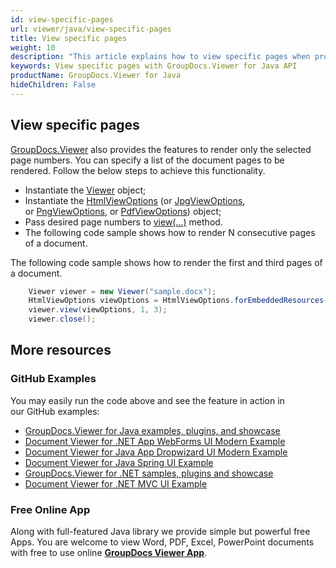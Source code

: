```yaml
---
id: view-specific-pages
url: viewer/java/view-specific-pages
title: View specific pages
weight: 10
description: "This article explains how to view specific pages when processing documents with GroupDocs.Viewer within your Java applications."
keywords: View specific pages with GroupDocs.Viewer for Java API
productName: GroupDocs.Viewer for Java
hideChildren: False
---
```

## View specific pages

[GroupDocs.Viewer](https://products.groupdocs.com/viewer) also provides the features to render only the selected page numbers. You can specify a list of the document pages to be rendered. Follow the below steps to achieve this functionality. 

*   Instantiate the [Viewer](https://apireference.groupdocs.com/viewer/java/com.groupdocs.viewer/Viewer) object;
*   Instantiate the [HtmlViewOptions](https://apireference.groupdocs.com/viewer/java/com.groupdocs.viewer.options/HtmlViewOptions) (or [JpgViewOptions](https://apireference.groupdocs.com/viewer/java/com.groupdocs.viewer.options/JpgViewOptions), or [PngViewOptions](https://apireference.groupdocs.com/viewer/java/com.groupdocs.viewer.options/PngViewOptions), or [PdfViewOptions](https://apireference.groupdocs.com/viewer/java/com.groupdocs.viewer.options/PdfViewOptions)) object;
*   Pass desired page numbers to [view(...)](https://apireference.groupdocs.com/viewer/java/com.groupdocs.viewer/Viewer#view(com.groupdocs.viewer.options.ViewOptions)) method.
*   The following code sample shows how to render N consecutive pages of a document.
    

The following code sample shows how to render the first and third pages of a document.

```java
    Viewer viewer = new Viewer("sample.docx");
    HtmlViewOptions viewOptions = HtmlViewOptions.forEmbeddedResources();
    viewer.view(viewOptions, 1, 3);
    viewer.close();
```

## More resources
### GitHub Examples
You may easily run the code above and see the feature in action in our GitHub examples:
*   [GroupDocs.Viewer for Java examples, plugins, and showcase](https://github.com/groupdocs-viewer/GroupDocs.Viewer-for-Java)
*   [Document Viewer for .NET App WebForms UI Modern Example](https://github.com/groupdocs-viewer/GroupDocs.Viewer-for-Java-WebForms)    
*   [Document Viewer for Java App Dropwizard UI Modern Example](https://github.com/groupdocs-viewer/GroupDocs.Viewer-for-Java-Dropwizard)    
*   [Document Viewer for Java Spring UI Example](https://github.com/groupdocs-viewer/GroupDocs.Viewer-for-Java-Spring)
*   [GroupDocs.Viewer for .NET samples, plugins and showcase](https://github.com/groupdocs-viewer/GroupDocs.Viewer-for-.NET)
*   [Document Viewer for .NET MVC UI Example](https://github.com/groupdocs-viewer/GroupDocs.Viewer-for-Java-MVC)     

### Free Online App
Along with full-featured Java library we provide simple but powerful free Apps.
You are welcome to view Word, PDF, Excel, PowerPoint documents with free to use online **[GroupDocs Viewer App](https://products.groupdocs.app/viewer)**.
